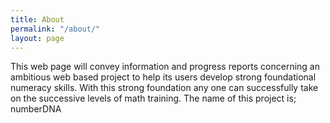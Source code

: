 ```yaml
---
title: About
permalink: "/about/"
layout: page
---
```


This web page will convey information and progress reports concerning an ambitious web based project to help its users develop strong foundational numeracy skills.  With this strong foundation any one can successfully take on the successive levels of math training. The name of this project is;
		numberDNA

